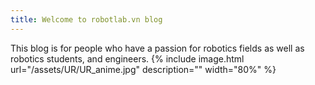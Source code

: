 ```yaml
---
title: Welcome to robotlab.vn blog
---
```

This blog is for people who have a passion for robotics fields as well as robotics students, and engineers.
{% include image.html url="/assets/UR/UR_anime.jpg" description="" width="80%" %}
